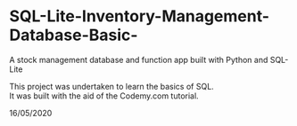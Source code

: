 # SQL-Lite-Inventory-Management-Database-Basic-
A stock management database and function app built with Python and SQL-Lite

This project was undertaken to learn the basics of SQL.  
It was built with the aid of the Codemy.com tutorial.  

16/05/2020
